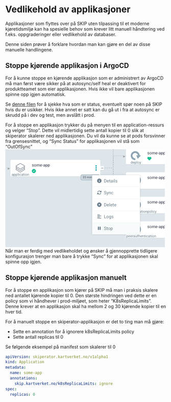 # Vedlikehold av applikasjoner

Applikasjoner som flyttes over på SKIP uten tilpassing til et moderne kjøretidsmiljø kan ha spesielle behov som krever litt manuell håndtering ved f.eks. oppgraderinger eller vedlikehold av databaser.

Denne siden prøver å forklare hvordan man kan gjøre en del av disse manuelle handlingene.

## Stoppe kjørende applikasjon i ArgoCD

For å kunne stoppe en kjørende applikasjon som er administrert av ArgoCD må man først være sikker på at autosync/self heal er deaktivert for produktteamet som eier applikasjonen. Hvis ikke vil bare applikasjonen spinne opp igjen automatisk.

Se [denne filen](https://github.com/kartverket/skip-apps/blob/main/lib/argocd/argocd.libsonnet#L51) for å sjekke hva som er status, eventuelt spør noen på SKIP hvis du er usikker. Hvis ikke annet er satt kan du gå ut i fra at autosync er skrudd på i dev og test, men avslått i prod.

For å stoppe en applikasjon trykker du på menyen til en application-ressurs og velger “Stop”. Dette vil midlertidig sette antall kopier til 0 slik at skiperator skalerer ned applikasjonen. Du vil da kunne se at pods forsvinner fra grensesnittet, og “Sync Status” for applikasjonen vil stå som “OutOfSync”
![](images/671907942.png)
Når man er ferdig med vedlikeholdet og ønsker å gjennopprette tidligere konfigurasjon trenger man bare å trykke “Sync” for at applikasjonen skal spinne opp igjen.

## Stoppe kjørende applikasjon manuelt

For å stoppe en applikasjon som kjører på SKIP må man i praksis skalere ned antallet kjørende kopier til 0. Den største hindringen ved dette er en policy som vi håndhever i prod-miljøet, som heter “K8sReplicaLimits”. Denne krever at en applikasjon skal ha mellom 2 og 30 kjørende kopier til en hver tid.

For å manuelt stoppe en skiperator-applikasjon er det to ting man må gjøre:

- Sette en annotation for å ignorere k8sReplicaLimits policy
- Sette antall replicas til 0

Se følgende eksempel på manifest som skalerer til 0

```yaml
apiVersion: skiperator.kartverket.no/v1alpha1
kind: Application
metadata:
  name: some-app
  annotations:
    skip.kartverket.no/k8sReplicaLimits: ignore
spec:
  replicas: 0
```
